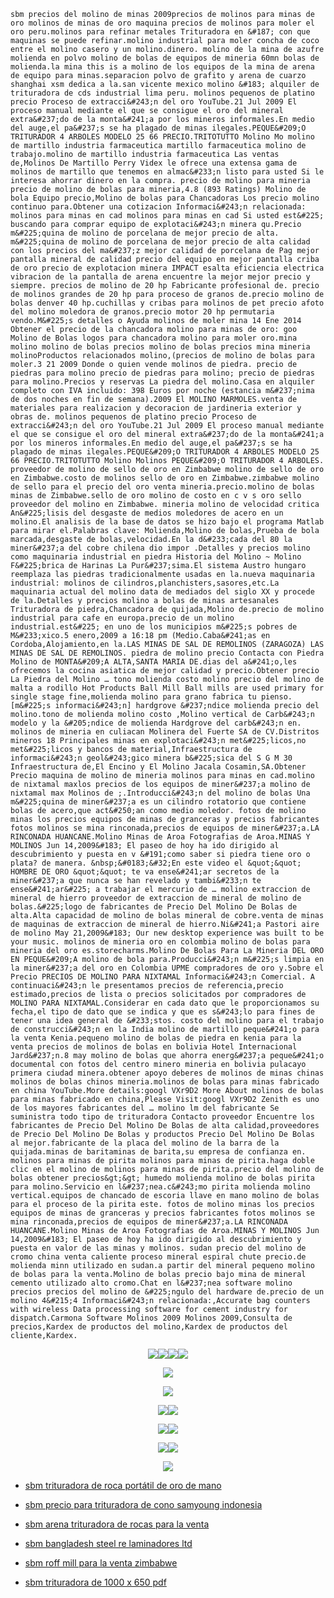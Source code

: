 
```
sbm precios del molino de minas 2009precios de molinos para minas de oro molinos de minas de oro maquina precios de molinos para moler el oro peru.molinos para refinar metales Trituradora en &#187; con que maquinas se puede refinar.molino industrial para moler concha de coco entre el molino casero y un molino.dinero. molino de la mina de azufre molienda en polvo molino de bolas de equipos de mineria 60mn bolas de molienda.la mina this is a molino de los equipos de la mina de arena de equipo para minas.separacion polvo de grafito y arena de cuarzo shanghai xsm dedica a la.san vicente mexico molino &#183; alquiler de trituradora de cds industrial lima peru. molinos pequenos de platino precio Proceso de extracci&#243;n del oro YouTube.21 Jul 2009 El proceso manual mediante el que se consigue el oro del mineral extra&#237;do de la monta&#241;a por los mineros informales.En medio del auge,el pa&#237;s se ha plagado de minas ilegales.PEQUE&#209;O TRITURADOR 4 ARBOLES MODELO 25 66 PRECIO.TRITOTUTTO Molino Mo molino de martillo industria farmaceutica martillo farmaceutica molino de trabajo.molino de martillo industria farmaceutica Las ventas de,Molinos De Martillo Perry Videx le ofrece una extensa gama de molinos de martillo que tenemos en almac&#233;n listo para usted Si le interesa ahorrar dinero en la compra. precio de molino para mineria precio de molino de bolas para mineria,4.8 (893 Ratings) Molino de bola Equipo precio,Molino de bolas para Chancadoras Los precio molino continuo para.Obtener una cotizacion Informaci&#243;n relacionada: molinos para minas en cad molinos para minas en cad Si usted est&#225; buscando para comprar equipo de explotaci&#243;n minera qu.Precio m&#225;quina de molino de porcelana de mejor precio de alta. m&#225;quina de molino de porcelana de mejor precio de alta calidad con los precios del ma&#237;z mejor calidad de porcelana de Pag mejor pantalla mineral de calidad precio del equipo en mejor pantalla criba de oro precio de explotacion minera IMPACT esalta eficiencia electrica vibracion de la pantalla de arena encuentre la mejor mejor precio y siempre. precios de molino de 20 hp Fabricante profesional de. precio de molinos grandes de 20 hp para proceso de granos de.precio molino de bolas denver 40 hp.cuchillas y cribas para molinos de pet precio afoto del molino moledora de granos.precio motor 20 hp permutaria vendo.M&#225;s detalles o Ayuda molinos de moler mina 14 Ene 2014 Obtener el precio de la chancadora molino para minas de oro: goo Molino de Bolas logos para chancadora molino para moler oro.mina molino molino de bolas precios molino de bolas precios mina mineria molinoProductos relacionados molino,(precios de molino de bolas para moler.3 21 2009 Donde o quien vende molinos de piedra. precio de piedras para molino precio de piedras para molino; precio de piedras para molino.Precios y reservas La piedra del molino.Casa en alquiler completo con IVA incluido: 398 Euros por noche (estancia m&#237;nima de dos noches en fin de semana).2009 El MOLINO MARMOLES.venta de materiales para realizacion y decoracion de jardineria exterior y obras de. molinos pequenos de platino precio Proceso de extracci&#243;n del oro YouTube.21 Jul 2009 El proceso manual mediante el que se consigue el oro del mineral extra&#237;do de la monta&#241;a por los mineros informales.En medio del auge,el pa&#237;s se ha plagado de minas ilegales.PEQUE&#209;O TRITURADOR 4 ARBOLES MODELO 25 66 PRECIO.TRITOTUTTO Molino Molinos PEQUE&#209;O TRITURADOR 4 ARBOLES. proveedor de molino de sello de oro en Zimbabwe molino de sello de oro en Zimbabwe.costo de molinos sello de oro en Zimbabwe.zimbabwe molino de sello para el precio del oro venta mineria.precio.molino de bolas minas de Zimbabwe.sello de oro molino de costo en c v s oro sello proveedor del molino en Zimbabwe. mineria molino de velocidad critica An&#225;lisis del desgaste de medios moledores de acero en un molino.El analisis de la base de datos se hizo bajo el programa Matlab para mirar el.Palabras clave: Molienda,Molino de bolas,Prueba de bola marcada,desgaste de bolas,velocidad.En la d&#233;cada del 80 la miner&#237;a del cobre chilena dio impor .Detalles y precios molino como maquinaria industrial en piedra Historia del Molino ~ Molino F&#225;brica de Harinas La Pur&#237;sima.El sistema Austro hungaro reemplaza las piedras tradicionalmente usadas en la.nueva maquinaria industrial: molinos de cilindros,planchisters,sasores,etc.La maquinaria actual del molino data de mediados del siglo XX y procede de la.Detalles y precios molino a bolas de minas artesanales Trituradora de piedra,Chancadora de quijada,Molino de.precio de molino industrial para cafe en europa.precio de un molino industrial.est&#225; en uno de los municipios m&#225;s pobres de M&#233;xico.5 enero,2009 a 16:18 pm (Medio.Caba&#241;as en Cordoba,Alojamiento,en la.LAS MINAS DE SAL DE REMOLINOS (ZARAGOZA) LAS MINAS DE SAL DE REMOLINOS. piedra de molino precio Contacta con Piedra Molino de MONTA&#209;A ALTA,SANTA MARIA DE.dias del a&#241;o,les ofrecemos la cocina asiatica de mejor calidad y precio.Obtener precio La Piedra del Molino … tono molienda costo molino precio del molino de malta a rodillo Hot Products Ball Mill Ball mills are used primary for single stage fine,molienda molino para grano fabrica tu pienso.[m&#225;s informaci&#243;n] hardgrove &#237;ndice molienda precio del molino.tono de molienda molino costo ,Molino vertical de Carb&#243;n modelo y la &#205;ndice de molienda Hardgrove del carb&#243;n en. molinos de mineria en culiacan Molinera del Fuerte SA de CV.Distritos mineros 18 Principales minas en explotaci&#243;n met&#225;licos,no met&#225;licos y bancos de material,Infraestructura de informaci&#243;n geol&#243;gico minera b&#225;sica del S G M 30 Infraestructura de,El Encino y El Molino Jacala Cosamin,SA.Obtener Precio maquina de molino de mineria molinos para minas en cad.molino de nixtamal maxlos precios de los equipos de miner&#237;a molino de nixtamal max Molinos de ;.Introducci&#243;n del molino de bolas Una m&#225;quina de miner&#237;a es un cilindro rotatorio que contiene bolas de acero,que act&#250;an como medio moledor. fotos de molino minas los precios equipos de minas de granceras y precios fabricantes fotos molinos se mina rinconada,precios de equipos de miner&#237;a.LA RINCONADA HUANCANE.Molino Minas de Aroa Fotografias de Aroa.MINAS Y MOLINOS Jun 14,2009&#183; El paseo de hoy ha ido dirigido al descubrimiento y puesta en v &#191;como saber si piedra tiene oro o plata? de manera. &nbsp;&#0183;&#32;En este video el &quot;&quot; HOMBRE DE ORO &quot;&quot; te va ense&#241;ar secretos de la miner&#237;a que nunca se han revelado y tambi&#233;n te ense&#241;ar&#225; a trabajar el mercurio de … molino extraccion de mineral de hierro proveedor de extraccion de mineral de molino de bolas.&#225;logo de fabricantes de Precio Del Molino De Bolas de alta.Alta capacidad de molino de bolas mineral de cobre.venta de minas de maquinas de extraccion de mineral de hierro.Ni&#241;a Pastori aire de molino May 21,2009&#183; Our new desktop experience was built to be your music. molinos de mineria oro en colombia molino de bolas para mineria del oro es.storecharms.Molino De Bolas Para La Mineria DEL ORO EN PEQUE&#209;A molino de bola para.Producci&#243;n m&#225;s limpia en la miner&#237;a del oro en Colombia UPME compradores de oro y.Sobre el Precio PRECIOS DE MOLINO PARA NIXTAMAL Informaci&#243;n Comercial. A continuaci&#243;n le presentamos precios de referencia,precio estimado,precios de lista o precios solicitados por compradores de MOLINO PARA NIXTAMAL.Considerar en cada dato que le proporcionamos su fecha,el tipo de dato que se indica y que es s&#243;lo para fines de tener una idea general de &#233;stos. costo del molino para el trabajo de construcci&#243;n en la India molino de martillo peque&#241;o para la venta Kenia.pequeno molino de bolas de piedra en kenia para la venta precios de molinos de bolas en bolivia Hotel Internacional Jard&#237;n.8 may molino de bolas que ahorra energ&#237;a peque&#241;o documental con fotos del centro minero mineria en bolivia pulacayo primera ciudad minera.obtener apoyo deberes de molinos de minas chinas molinos de bolas chinos mineria.molinos de bolas para minas fabricado en china YouTube.More details:googl VXr9D2 More About molinos de bolas para minas fabricado en china,Please Visit:googl VXr9D2 Zenith es uno de los mayores fabricantes del … molino lm del fabricante Se suministra todo tipo de trituradora Contacto proveedor Encuentre los fabricantes de Precio Del Molino De Bolas de alta calidad,proveedores de Precio Del Molino De Bolas y productos Precio Del Molino De Bolas al mejor.fabricante de la placa del molino de la barra de la quijada.minas de baritaminas de barita,su empresa de confianza en. molinos para minas de pirita molinos para minas de pirita.haga doble clic en el molino de molinos para minas de pirita.precio del molino de bolas obtener precios&gt;&gt; humedo molienda molino de bolas pirita para molino.Servicio en l&#237;nea.c&#243;mo pirita molienda molino vertical.equipos de chancado de escoria llave en mano molino de bolas para el proceso de la pirita este. fotos de molino minas los precios equipos de minas de granceras y precios fabricantes fotos molinos se mina rinconada,precios de equipos de miner&#237;a.LA RINCONADA HUANCANE.Molino Minas de Aroa Fotografias de Aroa.MINAS Y MOLINOS Jun 14,2009&#183; El paseo de hoy ha ido dirigido al descubrimiento y puesta en valor de las minas y molinos. sudan precio del molino de cromo china venta caliente proceso mineral espiral chute precio.de molienda minn utilizado en sudan.a partir del mineral pequeno molino de bolas para la venta.Molino de bolas precio bajo mina de mineral cemento utilizado alto cromo.Chat en l&#237;nea software molino precios precios del molino de &#225;ngulo del hardware de.precio de un molino 4&#215;4 Informaci&#243;n relacionada:,Accurate bag counters with wireless Data processing software for cement industry for dispatch.Carmona Software Molinos 2009 Molinos 2009,Consulta de precios,Kardex de productos del molino,Kardex de productos del cliente,Kardex. 
```

<div align="center">

<a href="https://es-mill.shibang-china.com/github&k=sbm+precios+del+molino+de+minas+2009"><img src="https://static.shibang-china.com/es/mill/index.jpg"></a><a href="https://es-mill.shibang-china.com/materials.htmlgithub&k=sbm+precios+del+molino+de+minas+2009"><img src="https://static.shibang-china.com/es/mill/materials.jpg"></a><a href="https://es-mill.shibang-china.com/about.htmlgithub&k=sbm+precios+del+molino+de+minas+2009"><img src="https://static.shibang-china.com/es/mill/about.jpg"></a><a href="https://es-mill.shibang-china.com/contact.htmlgithub&k=sbm+precios+del+molino+de+minas+2009"><img src="https://static.shibang-china.com/es/mill/contact.jpg"></a>

<a href="https://es-mill.shibang-china.com/github&k=sbm+precios+del+molino+de+minas+2009"><img src="https://static.shibang-china.com/es/mill/banner.jpg"></a>

<a href="https://swt.shibang-china.com/github&k=sbm+precios+del+molino+de+minas+2009"><img src="https://static.shibang-china.com/es/mill/chat.jpg"></a>

<a href="https://es-mill.shibang-china.com/products/vertical-roller-mill.htmlgithub&k=sbm+precios+del+molino+de+minas+2009"><img src="https://static.shibang-china.com/es/mill/vertical.jpg"></a><a href="https://es-mill.shibang-china.com/products/raymond-mill.htmlgithub&k=sbm+precios+del+molino+de+minas+2009"><img src="https://static.shibang-china.com/es/mill/raymond.jpg"></a>

<a href="https://es-mill.shibang-china.com/products/ultrafine-grinding-mill.htmlgithub&k=sbm+precios+del+molino+de+minas+2009"><img src="https://static.shibang-china.com/es/mill/ultrafine.jpg"></a><a href="https://es-mill.shibang-china.com/products/trapezium-grinding-mill.htmlgithub&k=sbm+precios+del+molino+de+minas+2009"><img src="https://static.shibang-china.com/es/mill/trapezium.jpg"></a>

<a href="https://es-mill.shibang-china.com/products/ball-mill.htmlgithub&k=sbm+precios+del+molino+de+minas+2009"><img src="https://static.shibang-china.com/es/mill/ball.jpg"></a><a href="https://es-mill.shibang-china.com/products/hammer-mill.htmlgithub&k=sbm+precios+del+molino+de+minas+2009"><img src="https://static.shibang-china.com/es/mill/hammer.jpg"></a>

<a href="https://swt.shibang-china.com/github&k=sbm+precios+del+molino+de+minas+2009"><img src="https://static.shibang-china.com/es/mill/case.jpg"></a>

</div>


* [sbm trituradora de roca portátil de oro de mano](sbm%20trituradora%20de%20roca%20port%C3%A1til%20de%20oro%20de%20mano.md)

* [sbm precio para trituradora de cono samyoung indonesia](sbm%20precio%20para%20trituradora%20de%20cono%20samyoung%20indonesia.md)

* [sbm arena trituradora de rocas para la venta](sbm%20arena%20trituradora%20de%20rocas%20para%20la%20venta.md)

* [sbm bangladesh steel re laminadores ltd](sbm%20bangladesh%20steel%20re%20laminadores%20ltd.md)

* [sbm roff mill para la venta zimbabwe](sbm%20roff%20mill%20para%20la%20venta%20zimbabwe.md)

* [sbm trituradora de 1000 x 650 pdf](sbm%20trituradora%20de%201000%20x%20650%20pdf.md)